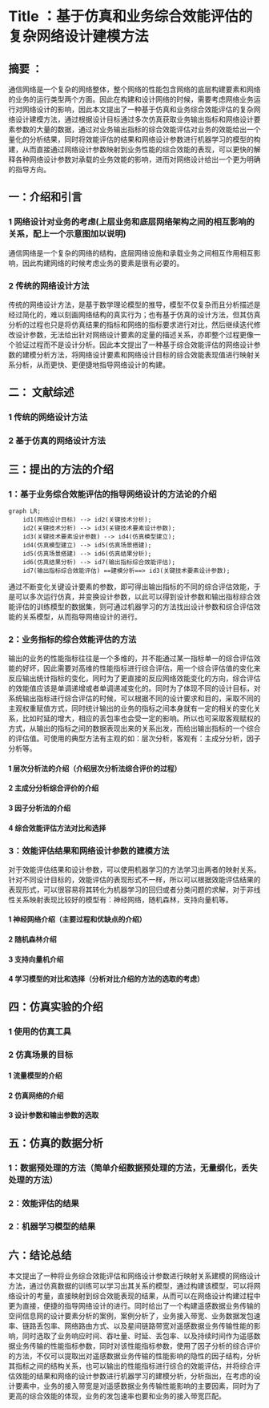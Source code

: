 Title ：基于仿真和业务综合效能评估的复杂网络设计建模方法
========================================================

摘要 ：
-------

通信网络是一个复杂的网络整体，整个网络的性能包含网络的底层构建要素和网络的业务的运行类型两个方面。因此在构建和设计网络的时候，需要考虑网络业务运行对网络设计的影响，因此本文提出了一种基于仿真和业务综合效能评估的复杂网络设计建模方法，通过根据设计目标通过多次仿真获取业务输出指标和网络设计要素参数的大量的数据，通过对业务输出指标的综合效能评估对业务的效能给出一个量化的分析结果，同时将效能评估的结果和网络设计参数进行机器学习的模型的构建，从而直接通过网络设计参数映射到业务性能的综合效能的表现，可以更快的解释各种网络设计参数对承载的业务效能的影响，进而对网络设计给出一个更为明确的指导方向。

一：介绍和引言
--------------

### 1 网络设计对业务的考虑(上层业务和底层网络架构之间的相互影响的关系，配上一个示意图加以说明)

通信网络是一个复杂的网络的结构，底层网络设施和承载业务之间相互作用相互影响，因此构建网络的时候考虑业务的要素是很有必要的。

### 2 传统的网络设计方法

传统的网络设计方法，是基于数学理论模型的推导，模型不仅复杂而且分析描述是经过简化的，难以刻画网络结构的真实行为；也有基于仿真的设计方法，但其仿真分析的过程也只是将仿真结果的指标和网络的指标要求进行对比，然后继续迭代修改设计参数，无法给出针对网络设计要素的定量的描述关系，亦即整个过程更像一个验证过程而不是设计分析。因此本文提出了一种基于综合效能评估的网络设计参数的建模分析方法，将网络设计要素和网络设计目标的综合效能表现值进行映射关系分析，从而更快、更便捷地指导网络设计的构建。

二： 文献综述
-------------

### 1 传统的网络设计方法

### 2 基于仿真的网络设计方法

三：提出的方法的介绍
--------------------

### 1：基于业务综合效能评估的指导网络设计的方法论的介绍

```
graph LR;
    id1(网络设计目标) --> id2(关键技术分析);
    id2(关键技术分析) --> id3(关键技术要素设计参数);
    id3(关键技术要素设计参数) --> id4(仿真模型建立);
    id4(仿真模型建立) --> id5(仿真场景搭建);
    id5(仿真场景搭建) --> id6(仿真结果分析);
    id6(仿真结果分析) --> id7(输出指标综合效能评估);
    id7(输出指标综合效能评估) ==建模分析==> id3(关键技术要素设计参数);
```

通过不断变化关键设计要素的参数，即可得出输出指标的不同的综合评估效能，于是可以多次运行仿真，并变换设计参数，以此可以得到设计参数和输出指标综合效能评估的训练模型的数据集，则可通过机器学习的方法找出设计参数和综合评估效能的关系模型，从而指导网络设计的进行。

### 2：业务指标的综合效能评估的方法

输出的业务的性能指标往往是一个多维的，并不能通过某一指标单一的综合评估效能的好坏，因此需要对高维的性能指标进行综合评估，用一个综合评估值的变化来反应输出统计指标的变化，同时为了更直接的反应网络效能变化的方向，综合评估的效能值应该是单调递增或者单调递减变化的。同时为了体现不同的设计目标，对系统输出指标进行综合评估的时候，可以根据不同的设计要求和目的，采取不同的主观权重赋值方式，同时统计输出的业务的指标之间本身就有一定的相关的变化关系，比如时延的增大，相应的丢包率也会受一定的影响。所以也可采取客观赋权的方式，从输出的指标之间的数据表现出来的关系出发，而给出输出指标的一个综合的评估值。可使用的典型方法有主观的如：层次分析，客观有：主成分分析，因子分析等。

#### 1 层次分析法的介绍（介绍层次分析法综合评价的过程）

#### 2 主成分分析综合评价的介绍

#### 3 因子分析法的介绍

#### 4 综合效能评估方法对比和选择

### 3：效能评估结果和网络设计参数的建模方法

对于效能评估结果和设计参数，可以使用机器学习的方法学习出两者的映射关系。针对不同设计目标的，效能评估的表现形式不一样，所以可以根据效能评估结果的表现形式，可以很容易将其转化为机器学习的回归或者分类问题的求解，对于非线性关系映射表现比较好的模型有：神经网络，随机森林，支持向量机等。

#### 1 神经网络介绍（主要过程和优缺点的介绍）

#### 2 随机森林介绍

#### 3 支持向量机介绍

#### 4 学习模型的对比和选择（分析对比介绍的方法的选取的考虑）

四：仿真实验的介绍
------------------

### 1 使用的仿真工具

### 2 仿真场景的目标

#### 1 流量模型的介绍

#### 2 仿真网络的介绍

#### 3 设计参数和输出参数的选取

五：仿真的数据分析
------------------

### 1：数据预处理的方法（简单介绍数据预处理的方法，无量纲化，丢失处理的方法）

### 2：效能评估的结果

### 2：机器学习模型的结果

六：结论总结
------------

本文提出了一种将业务综合效能评估和网络设计参数进行映射关系建模的网络设计方法，通过仿真数据的训练可以学习出其关系的模型，通过构建该模型，可以将网络设计的考量，直接映射到综合效能表现的结果，从而可以在网络设计构建过程中更为直接，便捷的指导网络设计的进行。同时给出了一个构建遥感数据业务传输的空间信息网的设计要素分析的案例，案例分析了，业务接入带宽、业务数据发包速率、链路丢包率、网络路由方式、以及星间链路带宽对遥感数据业务传输性能的影响，同时选取了业务响应时间、吞吐量、时延、丢包率、以及持续时间作为遥感数据业务传输的性能指标参数，同时对该性能指标参数，使用了因子分析的综合评价的方法，不仅可以提取出对遥感数据业务传输的性能影响的隐性的因子结构，分析其指标之间的结构关系，也可以输出的性能指标进行综合的效能评估，并将综合评估效能的结果和网络的设计参数进行机器学习的建模分析，分析指出，在考虑的设计要素中，业务的接入带宽是对遥感数据业务传输性能影响的主要因素，同时为了更高的综合效能的体现，业务的发包速率也要和业务的接入带宽匹配。
